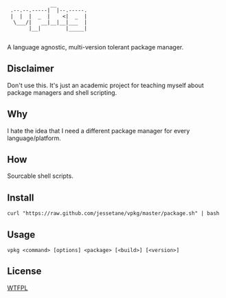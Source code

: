 ```
              __          
 .--.--.-----|  |--.-----.
 |  |  |  _  |    <|  _  |
  \___/|   __|__|__|___  |
       |__|        |_____|
	
```
A language agnostic, multi-version tolerant package manager.

## Disclaimer
Don't use this. It's just an academic project for teaching myself about package managers and shell scripting.

## Why
I hate the idea that I need a different package manager for every language/platform.

## How
Sourcable shell scripts.

## Install
`curl "https://raw.github.com/jessetane/vpkg/master/package.sh" | bash`

## Usage
`vpkg <command> [options] <package> [<build>] [<version>]`

## License
[WTFPL](http://www.wtfpl.net/txt/copying/)
